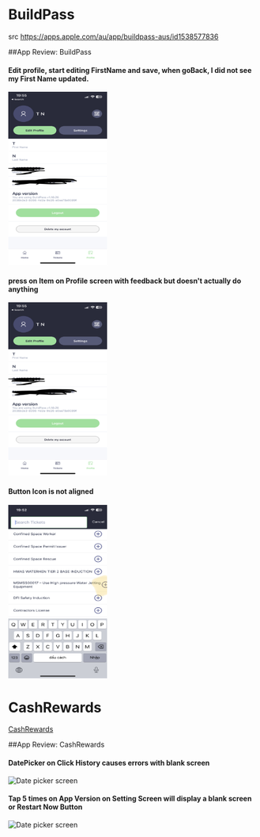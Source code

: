 # BuildPass
src https://apps.apple.com/au/app/buildpass-aus/id1538577836


##App Review: BuildPass


#### Edit profile, start editing FirstName and save, when goBack, I did not see my First Name updated.
  <img src="assets/profile_screen.jpg" alt="Profile Picture" style="width: 200px; height: 350px;">

#### press on Item on Profile screen with feedback but doesn't actually do anything
  <img src="assets/profile_screen.jpg" alt="Profile Picture" style="width: 200px; height: 350px;">

#### Button Icon is not aligned
  <img src="assets/search_screen.jpg" alt="Profile Picture" style="width: 200px; height: 350px;">


# CashRewards
[CashRewards](https://apps.apple.com/au/app/cashrewards-cashback-rewards/id1435807627)


##App Review: CashRewards

#### DatePicker on Click History causes errors with blank screen
  <img src="assets/datepicker_android.jpg" alt="Date picker screen" style="width: 200px; height: 350px;">


#### Tap 5 times on App Version on Setting Screen will display a blank screen or Restart Now Button
  <img src="assets/datepicker_android.jpg" alt="Date picker screen" style="width: 200px; height: 350px;">
